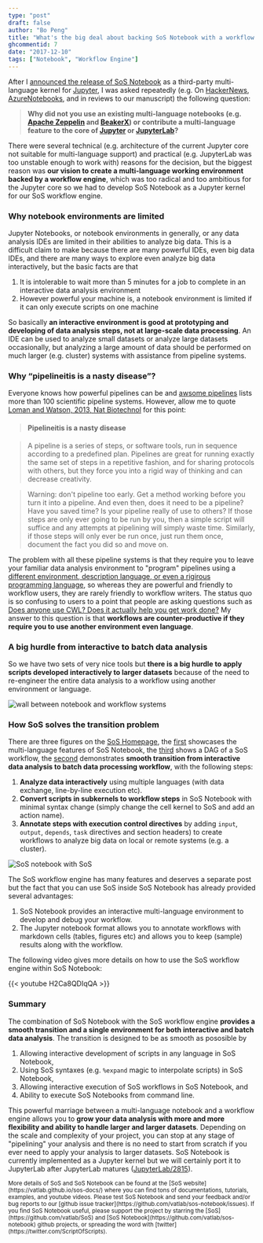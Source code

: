 ```yaml
---
type: "post"
draft: false
author: "Bo Peng"
title: "What's the big deal about backing SoS Notebook with a workflow engine?"
ghcommentid: 7
date: "2017-12-10"
tags: ["Notebook", "Workflow Engine"]
---
```


After I [announced the release of SoS Notebook](https://vatlab.github.io/blog/post/sos-notebook/) as a third-party
multi-language kernel for [Jupyter](http://jupyter.org/), I was asked repeatedly (e.g. On [HackerNews](https://news.ycombinator.com/item?id=15852821), 
[AzureNotebooks](https://github.com/Microsoft/AzureNotebooks/issues/254#issuecomment-349722523), and in reviews to our manuscript) the following question:

> **Why did not you use an existing multi-language notebooks 
(e.g. [Apache Zeppelin](https://zeppelin.apache.org/) and [BeakerX](https://github.com/twosigma/beakerx)) or
contribute a multi-language feature to the core of [Jupyter](http://jupyter.org/) or 
[JupyterLab](https://github.com/jupyterlab/jupyterlab)?**

There were several technical (e.g. architecture of the current Jupyter core not suitable for multi-language support) and
practical (e.g. JupyterLab was too unstable enough to work with) reasons for the decision, but the biggest reason 
was **our vision to create a multi-language working environment backed by a workflow engine**, which was too radical
and too ambitious for the Jupyter core so we had to develop SoS Notebook as a Jupyter kernel for our SoS workflow
engine.

### Why notebook environments are limited

Jupyter Notebooks, or notebook environments in generally, or any data analysis IDEs are limited in their abilities to
analyze big data. This is a difficult claim to make because there are many powerful IDEs, even big data IDEs, and there
are many ways to explore even analyze big data interactively, but the basic facts are that

1. It is intolerable to wait more than 5 minutes for a job to complete in an interactive data analysis environment
2. However powerful your machine is, a notebook environment is limited if it can only execute scripts on one machine

So basically **an interactive environment is good at prototyping and developing of data analysis steps, not 
at large-scale data processing**. An IDE can be used to analyze small datasets or analyze large datasets occasionally,
but analyzing a large amount of data should be performed on much larger (e.g. cluster) systems with 
assistance from pipeline systems.

### Why “pipelineitis is a nasty disease”?

Everyone knows how powerful pipelines can be and [awsome pipelines](https://github.com/pditommaso/awesome-pipeline) lists more than 100
scientific pipeline systems. However, allow me to quote [Loman and Watson, 2013, Nat Biotechnol](https://www.nature.com/articles/nbt.2740) 
for this point:

> #### Pipelineitis is a nasty disease

> A pipeline is a series of steps, or software tools, run in sequence according to a predefined plan. Pipelines are great for running exactly the same set of steps in a repetitive fashion, and for sharing protocols with others, but they force you into a rigid way of thinking and can decrease creativity.

> Warning: don't pipeline too early. Get a method working before you turn it into a pipeline. And even then, does it need to be a pipeline? Have you saved time? Is your pipeline really of use to others? If those steps are only ever going to be run by you, then a simple script will suffice and any attempts at pipelining will simply waste time. Similarly, if those steps will only ever be run once, just run them once, document the fact you did so and move on.

The problem with all these pipeline systems is that they require you to leave your familiar data analysis environment
to "program" pipelines using a [different environment, description language, or even a rigirous programming language](https://academic.oup.com/bib/article/18/3/530/2562749),
so whereas they are powerful and friendly to workflow users, they are rarely friendly to workflow writers.
The status quo is so confusing to users to a point that people are asking questions such as 
[Does anyone use CWL? Does it actually help you get work done?](https://www.reddit.com/r/bioinformatics/comments/7gxsk0/does_anyone_use_cwl_does_it_actually_help_you_get/) 
My answer to this question is that **workflows are counter-productive if they require you to use another environment even language**.

### A big hurdle from interactive to batch data analysis

So we have two sets of very nice tools but **there is a big hurdle to apply scripts developed interactively to larger datasets** because
of the need to re-engineer the entire data analysis to a workflow using another environment or language.

![wall between notebook and workflow systems](https://vatlab.github.io/sos-docs/doc/media/interactive-vs-workflow.jpg)


### How SoS solves the transition problem

There are three figures on the [SoS Homepage](https://vatlab.github.io/sos-docs/), the [first](https://vatlab.github.io/sos-docs/doc/media/SoS_Notebook.gif)
showcases the multi-language features of SoS Notebook, the [third](https://vatlab.github.io/sos-docs/doc/media/example_dag.png)
shows a DAG of a SoS workflow, the [second](https://vatlab.github.io/sos-docs/doc/media/SoS_Workflow.gif) demonstrates
**smooth transition from interactive data analysis to batch data processing workflow**, with the following steps:

1. **Analyze data interactively** using multiple languages (with data exchange, line-by-line execution etc). 
2. **Convert scripts in subkernels to workflow steps** in SoS Notebook with minimal syntax change (simply change the cell kernel to SoS and add an action name).
3. **Annotate steps with execution control directives** by adding `input`, `output`, `depends`, `task` directives and section headers)
 to create workflows to analyze big data on local or remote systems (e.g. a cluster).


![SoS notebook with SoS](https://vatlab.github.io/sos-docs/doc/media/SoS_Workflow.gif)

The SoS workflow engine has many features and deserves a separate post but the fact
that you can use SoS inside SoS Notebook has already provided several advantages:

1. SoS Notebook provides an interactive multi-language environment to develop and debug your workflow.
2. The Jupyter notebook format allows you to annotate workflows with markdown cells (tables, figures etc) and allows
  you to keep (sample) results along with the workflow.

The following video gives more details on how to use the SoS workflow engine within SoS Notebook:

{{< youtube H2Ca8QDIqQA >}} 


### Summary


The combination of SoS Notebook with the SoS workflow engine **provides a smooth transition and a single environment
for both interactive and batch data analysis**. The transition is designed to be as smooth as pososible by

1. Allowing interactive development of scripts in any language in SoS Notebook,
2. Using SoS syntaxes (e.g. `%expand` magic to interpolate scripts) in SoS Notebook,
3. Allowing interactive execution of SoS workflows in SoS Notebook, and
4. Ability to execute SoS Notebooks from command line.

This powerful marriage between a multi-language notebook and a workflow engine allows you to 
**grow your data analysis with more and more flexibility and ability to handle larger and larger datasets**.
Depending on the scale and complexity of your project, you can stop at any stage of "pipelining" your analysis
and there is no need to start from scratch if you ever need to apply your analysis to larger datasets. SoS Notebook
is currently implemented as a Jupyter kernel but we will certainly port it to JupyterLab after JupyterLab matures
([JupyterLab/2815](https://github.com/jupyterlab/jupyterlab/issues/2815)).


<small>
More details of SoS and SoS Notebook can be found at the [SoS website](https://vatlab.github.io/sos-docs/) where you can
find tons of documentations, tutorials, examples, and youtube videos. Please test SoS Notebook and send
your feedback and/or bug reports to our [github issue tracker](https://github.com/vatlab/sos-notebook/issues). 
If you find SoS Notebook useful, please support the project by starring the [SoS](https://github.com/vatlab/SoS) and
[SoS Notebook](https://github.com/vatlab/sos-notebook)
github projects, or spreading the word with [twitter](https://twitter.com/ScriptOfScripts). </small>
